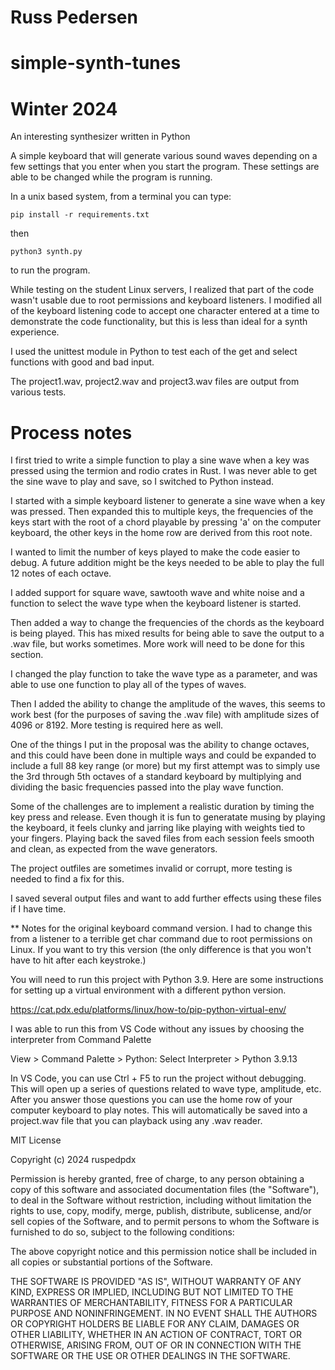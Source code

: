 # Russ Pedersen
# simple-synth-tunes
# Winter 2024
An interesting synthesizer written in Python

A simple keyboard that will generate various sound waves depending on a few settings
that you enter when you start the program. These settings are able to be changed while the 
program is running.

In a unix based system, from a terminal you can type:

`pip install -r requirements.txt`

then

`python3 synth.py` 

to run the program.

While testing on the student Linux servers, I realized that part of the code wasn't usable due
to root permissions and keyboard listeners. I modified all of the keyboard listening code to accept
one character entered at a time to demonstrate the code functionality, but this is less than ideal
for a synth experience.

I used the unittest module in Python to test each of the get and select functions with 
good and bad input.

The project1.wav, project2.wav and project3.wav files are output from various tests.

# Process notes

I first tried to write a simple function to play a sine wave when a key was pressed using 
the termion and rodio crates in Rust. I was never able to get the sine wave to play and save, 
so I switched to Python instead.

I started with a simple keyboard listener to generate a sine wave when a key was pressed.
Then expanded this to multiple keys, the frequencies of the keys start with the root of a chord
playable by pressing 'a' on the computer keyboard, the other keys in the home row are derived from
this root note.

I wanted to limit the number of keys played to make the code easier to debug. A future addition
might be the keys needed to be able to play the full 12 notes of each octave.

I added support for square wave, sawtooth wave and white noise and a function to select the
wave type when the keyboard listener is started.

Then added a way to change the frequencies of the chords as the keyboard is being played.
This has mixed results for being able to save the output to a .wav file, but works sometimes.
More work will need to be done for this section.

I changed the play function to take the wave type as a parameter, and was able to use one
function to play all of the types of waves. 

Then I added the ability to change the amplitude of the waves, this seems to work best (for the 
purposes of saving the .wav file) with amplitude sizes of 4096 or 8192. More testing is required
here as well.

One of the things I put in the proposal was the ability to change octaves, and this could have been 
done in multiple ways and could be expanded to include a full 88 key range (or more) but my 
first attempt was to simply use the 3rd through 5th octaves of a standard keyboard by multiplying
and dividing the basic frequencies passed into the play wave function.

Some of the challenges are to implement a realistic duration by timing the key press and release.
Even though it is fun to generatate musing by playing the keyboard, it feels clunky and jarring like
playing with weights tied to your fingers. Playing back the saved files from each session feels
smooth and clean, as expected from the wave generators.

The project outfiles are sometimes invalid or corrupt, more testing is needed to find a fix for this.

I saved several output files and want to add further effects using these files if I have time.


** Notes for the original keyboard command version. I had to change this from a listener to
a terrible get char command due to root permissions on Linux. If you want to try this version
(the only difference is that you won't have to hit <enter> after each keystroke.)

You will need to run this project with Python 3.9. Here are some instructions 
for setting up a virtual environment with a different python version.

https://cat.pdx.edu/platforms/linux/how-to/pip-python-virtual-env/

I was able to run this from VS Code without any issues by choosing the interpreter
from Command Palette

View > Command Palette > Python: Select Interpreter > Python 3.9.13

In VS Code, you can use Ctrl + F5 to run the project without debugging. This will open up 
a series of questions related to wave type, amplitude, etc. After you answer those questions
you can use the home row of your computer keyboard to play notes. This will automatically be saved
into a project.wav file that you can playback using any .wav reader.


MIT License

Copyright (c) 2024 ruspedpdx

Permission is hereby granted, free of charge, to any person obtaining a copy
of this software and associated documentation files (the "Software"), to deal
in the Software without restriction, including without limitation the rights
to use, copy, modify, merge, publish, distribute, sublicense, and/or sell
copies of the Software, and to permit persons to whom the Software is
furnished to do so, subject to the following conditions:

The above copyright notice and this permission notice shall be included in all
copies or substantial portions of the Software.

THE SOFTWARE IS PROVIDED "AS IS", WITHOUT WARRANTY OF ANY KIND, EXPRESS OR
IMPLIED, INCLUDING BUT NOT LIMITED TO THE WARRANTIES OF MERCHANTABILITY,
FITNESS FOR A PARTICULAR PURPOSE AND NONINFRINGEMENT. IN NO EVENT SHALL THE
AUTHORS OR COPYRIGHT HOLDERS BE LIABLE FOR ANY CLAIM, DAMAGES OR OTHER
LIABILITY, WHETHER IN AN ACTION OF CONTRACT, TORT OR OTHERWISE, ARISING FROM,
OUT OF OR IN CONNECTION WITH THE SOFTWARE OR THE USE OR OTHER DEALINGS IN THE
SOFTWARE.